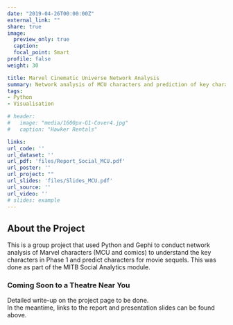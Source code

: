 ```yaml
---
date: "2019-04-26T00:00:00Z"
external_link: ""
share: true
image:
  preview_only: true
  caption: 
  focal_point: Smart
profile: false
weight: 30

title: Marvel Cinematic Universe Network Analysis
summary: Network analysis of MCU characters and prediction of key characters for sequels.
tags:
- Python
- Visualisation

# header:
#   image: "media/1600px-G1-Cover4.jpg"
#   caption: "Hawker Rentals"

links:
url_code: ''
url_dataset: ''
url_pdf: 'files/Report_Social_MCU.pdf'
url_poster: ''
url_project: ""
url_slides: 'files/Slides_MCU.pdf'
url_source: ''
url_video: ''
# slides: example
---
```


<!--{{< toc >}} -->

## __About the Project__
This is a group project that used Python and Gephi to conduct network analysis of Marvel characters (MCU and comics) to understand the key characters in Phase 1 and predict characters for movie sequels.  This was done as part of the MITB Social Analytics module.  

### Coming Soon to a Theatre Near You
Detailed write-up on the project page to be done.  
In the meantime, links to the report and presentation slides can be found above.  
